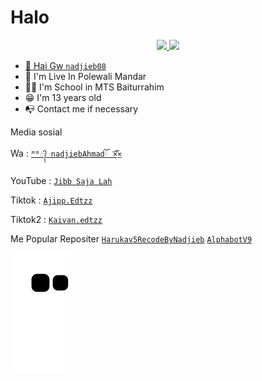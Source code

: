 # Halo
<div align="center">
  <a href="https://github.com/nadjieb08">
  <img height="180em" src="https://github-readme-stats.vercel.app/api?username=nadjieb08&show_icons=true&theme=dracula&include_all_commits=true&count_private=true"/>
  <img height="180em" src="https://github-readme-stats.vercel.app/api/top-langs/?username=nadjieb08&layout=compact&langs_count=7&theme=dracula"/>
</div>

- 👋 Hai Gw [`nadjieb08`](https://github.com/nadjieb08)
- 🧍 I'm Live In Polewali Mandar
- 🧑‍🦱 I'm School in MTS Baiturrahim
- 😁 I'm 13 years old 
- 📭 Contact me if necessary

Media sosial

Wa : [`ᴹᴿ᭄ nadjiebAhmadོ ×፝֟͜×`](wa.me/6282234343854)

YouTube : [`Jibb Saja Lah`](https://youtube.com/channel/UCE97yvE_S0Hw8J2z41qoQBw)

Tiktok : [`Ajipp.Edtzz`](tiktok.com/@ajipp.editzz)

Tiktok2 : [`Kaivan.edtzz`](tiktok.com/@kaivan_edts)

Me Popular Repositer
[`Harukav5RecodeByNadjieb`](https://github.com/nadjieb08/HarukaV5-Recode-By-nadjieb-)
[`AlphabotV9`](https://github.com/nadjieb08/tes)

  ![Snake animation](https://github.com/rafaballerini/rafaballerini/blob/output/github-contribution-grid-snake.svg)
 

<!---
nadjieb08/nadjieb08 is a ✨ special ✨ repository because its `README.md` (this file) appears on your GitHub profile.
You can click the Preview link to take a look at your changes.
--->
